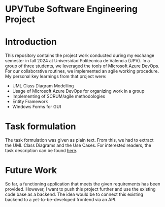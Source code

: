 # UPVTube Software Engineering Project
# Introduction 
This repository contains the project work conducted during my exchange semester in fall 2024 at Universidad Politécnica de Valencia (UPV). In a group of three students, we leveraged the tools of Microsoft Azure DevOps. For our collaborative routines, we implemented an agile working procedure. My personal key learnings from that project were:
- UML Class Diagram Modelling
- Usage of Microsoft Azure DevOps for organizing work in a group
- Implementing of SCRUM/agile methodologies
- Entity Framework
- Windows Forms for GUI

# Task formulation
The task formulation was given as plain text. From this, we had to extract the UML Class Diagrams and the Use Cases. For interested readers, the task description can be found <a href="https://github.com/phaas44/UPVTUBEISW/blob/main/Task/StudyCase%20_UPVTube_2023_ENG.pdf" target="_blank">here</a>.

# Future Work
So far, a functioning application that meets the given requirements has been provided. However, I want to push this project further and use the existing code base as a backend. The idea would be to connect this existing backend to a yet-to-be-developed frontend via an API.
